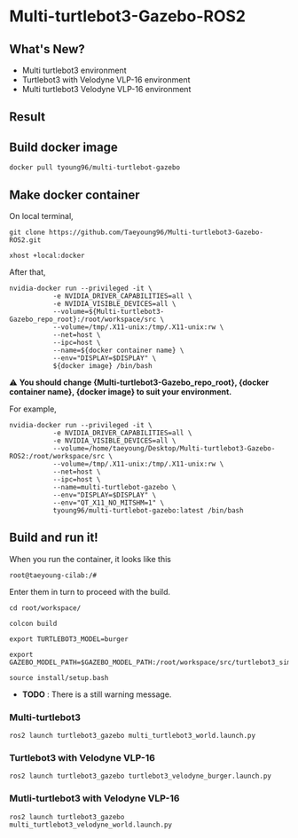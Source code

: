 # Multi-turtlebot3-Gazebo-ROS2

## What's New?  
- Multi turtlebot3 environment  
- Turtlebot3 with Velodyne VLP-16 environment  
- Multi turtlebot3 Velodyne VLP-16 environment  

## Result  

## Build docker image 

```
docker pull tyoung96/multi-turtlebot-gazebo
```

## Make docker container  

On local terminal,

```
git clone https://github.com/Taeyoung96/Multi-turtlebot3-Gazebo-ROS2.git
```

```
xhost +local:docker
```

After that,

```
nvidia-docker run --privileged -it \
           -e NVIDIA_DRIVER_CAPABILITIES=all \
           -e NVIDIA_VISIBLE_DEVICES=all \
           --volume=${Multi-turtlebot3-Gazebo_repo_root}:/root/workspace/src \
           --volume=/tmp/.X11-unix:/tmp/.X11-unix:rw \
           --net=host \
           --ipc=host \
           --name=${docker container name} \
           --env="DISPLAY=$DISPLAY" \
           ${docker image} /bin/bash
```   

⚠️ **You should change {Multi-turtlebot3-Gazebo_repo_root}, {docker container name}, {docker image} to suit your environment.**  

For example,  
```
nvidia-docker run --privileged -it \
           -e NVIDIA_DRIVER_CAPABILITIES=all \
           -e NVIDIA_VISIBLE_DEVICES=all \
           --volume=/home/taeyoung/Desktop/Multi-turtlebot3-Gazebo-ROS2:/root/workspace/src \
           --volume=/tmp/.X11-unix:/tmp/.X11-unix:rw \
           --net=host \
           --ipc=host \
           --name=multi-turtlebot-gazebo \
           --env="DISPLAY=$DISPLAY" \
           --env="QT_X11_NO_MITSHM=1" \
           tyoung96/multi-turtlebot-gazebo:latest /bin/bash
```

## Build and run it!  

When you run the container, it looks like this
```
root@taeyoung-cilab:/#
```

Enter them in turn to proceed with the build.

```
cd root/workspace/
```
```
colcon build
```
```
export TURTLEBOT3_MODEL=burger
```
```
export GAZEBO_MODEL_PATH=$GAZEBO_MODEL_PATH:/root/workspace/src/turtlebot3_simulations/turtlebot3_gazebo/models/
```
```
source install/setup.bash
```

- **TODO** : There is a still warning message.  

### Multi-turtlebot3  

```
ros2 launch turtlebot3_gazebo multi_turtlebot3_world.launch.py
```

### Turtlebot3 with Velodyne VLP-16
```
ros2 launch turtlebot3_gazebo turtlebot3_velodyne_burger.launch.py
```
### Mutli-turtlebot3 with Velodyne VLP-16
```
ros2 launch turtlebot3_gazebo multi_turtlebot3_velodyne_world.launch.py
```